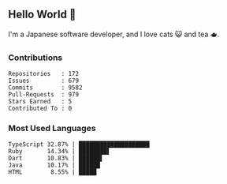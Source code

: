 ## Hello World 👋

I'm a Japanese software developer, and I love cats 😺 and tea 🫖.

### Contributions

    Repositories   : 172
    Issues         : 679
    Commits        : 9582
    Pull-Requests  : 979
    Stars Earned   : 5
    Contributed To : 0

### Most Used Languages

    TypeScript 32.87% | ████████████████████
    Ruby       14.34% | ████████▌
    Dart       10.83% | ██████▌
    Java       10.17% | ██████
    HTML        8.55% | █████
